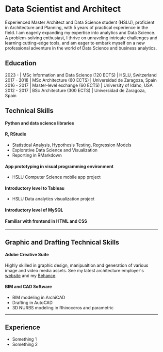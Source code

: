 # Data Scientist and Architect

Experienced Master Architect and Data Science student (HSLU), proficient in Architecture and Planning, with 5 years of practical experience in the field. I am eagerly expanding my expertise into analytics and Data Science. A problem-solving enthusiast, I thrive on unraveling intricate challenges and learning cutting-edge tools, and am eager to embark myself on a new professional adventure in the world of Data Science and business analytics.

## Education

2023 -  | MSc Information and Data Science (120 ECTS) | HSLU, Switzerland			       		
2017 - 2018  | MSc Architecture (60 ECTS)	| Universidad de Zaragoza, Spain
2016 - 2017 | Master-level exchange (60 ECTS)    | University of Idaho, USA 	
2012 - 2017 | BSc Architecture (300 ECTS)        | Universidad de Zaragoza, Spain

## Technical Skills

#### Python and data science libraries
  
#### R, RStudio
- Statistical Analysis, Hypothesis Testing, Regression Models
- Explorative Data Science and Visualization
- Reporting in RMarkdown
      
#### App prototyping in visual programming environment
- HSLU Computer Science mobile app project
      
#### Introductory level to Tableau
- HSLU Data analytics visualization project

#### Introductory level of MySQL
  
#### Familiar with frontend in HTML and CSS

***

## Graphic and Drafting Technical Skills

#### Adobe Creative Suite
Highly skilled in graphic design, manipualtion and generation of various image and video media assets. See my latest architecture employer's [website](https://www.scopearch.ch/) and my [Behance](https://www.scopearch.ch/).
      
#### BIM and CAD Software
- BIM modeling in ArchiCAD
- Drafting in AutoCAD
- 3D NURBS modeling in Rhinoceros and parametric

***

## Experience

- Something 1
- Something 2
